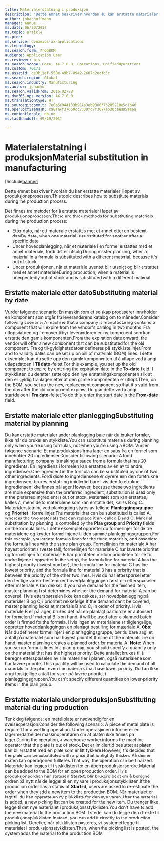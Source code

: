 ```yaml
---
title: Materialerstatning i produksjon
description: "Dette emnet beskriver hvordan du kan erstatte materialer i løpet av produksjonsprosessen."
author: johanhoffmann
manager: AnnBe
ms.date: 06/20/2017
ms.topic: article
ms.prod: 
ms.service: dynamics-ax-applications
ms.technology: 
ms.search.form: ProdBOM
audience: Application User
ms.reviewer: bis
ms.search.scope: Core, AX 7.0.0, Operations, UnifiedOperations
ms.custom: 70171
ms.assetid: ce3b11ef-550e-49b7-8942-2607c2ec3c5c
ms.search.region: Global
ms.search.industry: Manufacturing
ms.author: johanho
ms.search.validFrom: 2016-02-28
ms.dyn365.ops.version: AX 7.0.0
ms.translationtype: HT
ms.sourcegitcommit: 7e0a5d044133b917a3eb9386773205218e5c1b40
ms.openlocfilehash: c98facf37659cc7039fc7f3057a530ceead5aa6a
ms.contentlocale: nb-no
ms.lasthandoff: 09/29/2017

---
```


# <a name="material-substitution-in-manufacturing"></a><span data-ttu-id="b18c9-103">Materialerstatning i produksjon</span><span class="sxs-lookup"><span data-stu-id="b18c9-103">Material substitution in manufacturing</span></span>

[!include[banner](../includes/banner.md)]


<span data-ttu-id="b18c9-104">Dette emnet beskriver hvordan du kan erstatte materialer i løpet av produksjonsprosessen.</span><span class="sxs-lookup"><span data-stu-id="b18c9-104">This topic describes how to substitute materials during the production process.</span></span> 

<span data-ttu-id="b18c9-105">Det finnes tre metoder for å erstatte materialer i løpet av produksjonsprosessen:</span><span class="sxs-lookup"><span data-stu-id="b18c9-105">There are three methods for substituting materials during the production process:</span></span>

-   <span data-ttu-id="b18c9-106">Etter dato, når ett materiale erstattes met et annet etter en bestemt dato</span><span class="sxs-lookup"><span data-stu-id="b18c9-106">By date, when one material is substituted for another after a specific date</span></span>
-   <span data-ttu-id="b18c9-107">Under hovedplanlegging, når et materiale i en formel erstattes med et annet materiale, fordi det er utsolgt</span><span class="sxs-lookup"><span data-stu-id="b18c9-107">During master planning, when a material in a formula is substituted with a different material, because it's out of stock</span></span>
-   <span data-ttu-id="b18c9-108">Under produksjonen, når et materiale uventet blir utsolgt og blir erstattet med et annet materiale</span><span class="sxs-lookup"><span data-stu-id="b18c9-108">During production, when a material is unexpectedly out of stock and is substituted with a different material</span></span>

## <a name="substituting-material-by-date"></a><span data-ttu-id="b18c9-109">Erstatte materiale etter dato</span><span class="sxs-lookup"><span data-stu-id="b18c9-109">Substituting material by date</span></span>
<span data-ttu-id="b18c9-110">Vurder følgende scenario: En maskin som et selskap produserer inneholder en komponent som utgår fra leverandørens katalog om to måneder.</span><span class="sxs-lookup"><span data-stu-id="b18c9-110">Consider following scenario: A machine that a company is manufacturing contains a component that will expire from the vendor's catalog in two months.</span></span> <span data-ttu-id="b18c9-111">Fra utløpsdatoen og fremover tilbyr leverandøren en ny komponent som kan erstatte den gamle komponenten.</span><span class="sxs-lookup"><span data-stu-id="b18c9-111">From the expiration date onward, the vendor will offer a new component that can be substituted for the old component.</span></span> <span data-ttu-id="b18c9-112">Fra og til-gyldighetsdatoer defineres på stykklistelinjer.</span><span class="sxs-lookup"><span data-stu-id="b18c9-112">From and to validity dates can be set up on bill of materials (BOM) lines.</span></span> <span data-ttu-id="b18c9-113">I dette eksemplet kan du sette opp den gamle komponenten til å utløpe ved å angi utløpsdatoen i **Til dato**-feltet.</span><span class="sxs-lookup"><span data-stu-id="b18c9-113">For this example, you set up the old component to expire by entering the expiration date in the **To-date** field.</span></span> <span data-ttu-id="b18c9-114">I stykklisten du deretter sette opp den nye erstatningskomponenten slik at den er gyldig fra dagen etter at den gamle komponenten er utløpt.</span><span class="sxs-lookup"><span data-stu-id="b18c9-114">Then, on the BOM, you set up the new, replacement component so that it's valid from the day after the old component expires.</span></span> <span data-ttu-id="b18c9-115">Du gjør dette ved å angi startdatoen i **Fra dato**-feltet.</span><span class="sxs-lookup"><span data-stu-id="b18c9-115">To do this, enter the start date in the **From-date** field.</span></span>

## <a name="substituting-material-by-planning"></a><span data-ttu-id="b18c9-116">Erstatte materiale etter planlegging</span><span class="sxs-lookup"><span data-stu-id="b18c9-116">Substituting material by planning</span></span>
<span data-ttu-id="b18c9-117">Du kan erstatte materialer under planlegging bare når du bruker formler, ikke når du bruker en stykkliste.</span><span class="sxs-lookup"><span data-stu-id="b18c9-117">You can substitute materials during planning only when you're using formulas, not when you're using a BOM.</span></span> <span data-ttu-id="b18c9-118">Vurder følgende scenario: Et matproduksjonsfirma lager en saus fra en formel som inneholder 20 ingredienser.</span><span class="sxs-lookup"><span data-stu-id="b18c9-118">Consider following scenario: A food manufacturing company is making a sauce from a formula that has 20 ingredients.</span></span> <span data-ttu-id="b18c9-119">Én ingrediens i formelen kan erstattes av én av to andre ingredienser.</span><span class="sxs-lookup"><span data-stu-id="b18c9-119">One ingredient in the formula can be substituted by one of two other ingredients.</span></span> <span data-ttu-id="b18c9-120">Fordi disse to ingrediensene er dyrere enn den foretrukne ingrediensen, brukes erstatning imidlertid bare hvis den foretrukne ingrediensen ikke finnes på lager.</span><span class="sxs-lookup"><span data-stu-id="b18c9-120">However, because these two ingredients are more expensive than the preferred ingredient, substitution is used only if the preferred ingredient is out of stock.</span></span> <span data-ttu-id="b18c9-121">Materialet som kan erstattes, kalles A, mens de to materialene som kan erstatte det, kalles B og C. Materialerstatning ved planlegging styres av feltene **Planleggingsgruppe** og **Prioritet** i formellinjer.</span><span class="sxs-lookup"><span data-stu-id="b18c9-121">The material that can be substituted is called A, whereas the two materials that can replace it are called B and C. Material substitution by planning is controlled by the **Plan group** and **Priority** fields on the formula lines.</span></span> <span data-ttu-id="b18c9-122">I dette eksemplet oppretter du formellinjer for de tre materialene og knytter formellinjene til den samme planleggingsgruppen.</span><span class="sxs-lookup"><span data-stu-id="b18c9-122">For this example, you create formula lines for the three materials, and associate the formula lines with the same plan group.</span></span> <span data-ttu-id="b18c9-123">Formellinjen for materiale A har høyest prioritet (laveste tall), formellinjen for materiale C har laveste prioritet og formellinjen for materiale B har prioriteten mellom prioriteten for de to andre linjene i oppsettet.</span><span class="sxs-lookup"><span data-stu-id="b18c9-123">In the setup, the formula line for material A has the highest priority (lowest number), the formula line for material C has the lowest priority, and the formula line for material B has a priority that is between the priority of the other two lines.</span></span> <span data-ttu-id="b18c9-124">Hvis du har etterspørsel etter den ferdige varen, bestemmer hovedplanleggingen først om etterspørselen etter materiale A kan dekkes.</span><span class="sxs-lookup"><span data-stu-id="b18c9-124">If you have demand for the finished item, master planning first determines whether the demand for material A can be covered.</span></span> <span data-ttu-id="b18c9-125">Hvis etterspørselen ikke kan dekkes, ser hovedplanlegging på materialer B og C, i prioritert rekkefølge.</span><span class="sxs-lookup"><span data-stu-id="b18c9-125">If the demand can't be covered, master planning looks at materials B and C, in order of priority.</span></span> <span data-ttu-id="b18c9-126">Hvis materiale B er på lager, brukes det når en planlagt partiordre er autorisert for formelen.</span><span class="sxs-lookup"><span data-stu-id="b18c9-126">If material B is on hand, it will be used after a planned batch order is firmed for the formula.</span></span> <span data-ttu-id="b18c9-127">Hvis ingen av materialene er tilgjengelige, oppretter hovedplanleggingen en planlagt bestilling for materiale A. **Obs:** Når du definerer formellinjer i en planleggingsgruppe, bør du bare angi et antall på materialet som har høyest prioritet.</span><span class="sxs-lookup"><span data-stu-id="b18c9-127">If none of the materials are on hand, master planning creates a planned order for material A. **Note:** When you set up formula lines in a plan group, you should specify a quantity only on the material that has the highest priority.</span></span> <span data-ttu-id="b18c9-128">Dette antallet brukes til å beregne etterspørselen av alle materialer i planen, også materialene som har lavere prioritet.</span><span class="sxs-lookup"><span data-stu-id="b18c9-128">This quantity will be used to calculate the demand of all materials in the plan, even the materials that have lower priority.</span></span> <span data-ttu-id="b18c9-129">Du kan ikke angi forskjellige antall for varer på lavere prioritet i planleggingsgruppen.</span><span class="sxs-lookup"><span data-stu-id="b18c9-129">You can't specify different quantities on lower-priority items in the plan group.</span></span>

## <a name="substituting-material-during-production"></a><span data-ttu-id="b18c9-130">Erstatte materiale under produksjon</span><span class="sxs-lookup"><span data-stu-id="b18c9-130">Substituting material during production</span></span>
<span data-ttu-id="b18c9-131">Tenk deg følgende: en metallplate er nødvendig for en sveiseoperasjon.</span><span class="sxs-lookup"><span data-stu-id="b18c9-131">Consider the following scenario: A piece of metal plate is required for a welding operation.</span></span> <span data-ttu-id="b18c9-132">Under operasjonen informerer en lagermedarbeider maskinoperatøren om at platen ikke finnes på lager.</span><span class="sxs-lookup"><span data-stu-id="b18c9-132">During the operation, a warehouse worker informs the machine operator that the plate is out of stock.</span></span> <span data-ttu-id="b18c9-133">Det er imidlertid besluttet at platen kan bli erstattet med en plate som er litt tykkere.</span><span class="sxs-lookup"><span data-stu-id="b18c9-133">However, it's decided that the plate can be substituted with a plate that is slightly thicker.</span></span> <span data-ttu-id="b18c9-134">På denne måten kan operasjonen fullføres.</span><span class="sxs-lookup"><span data-stu-id="b18c9-134">That way, the operation can be finalized.</span></span> <span data-ttu-id="b18c9-135">Materiale kan legges til i stykklisten for en åpen produksjonsordre.</span><span class="sxs-lookup"><span data-stu-id="b18c9-135">Material can be added to the BOM for an open production order.</span></span> <span data-ttu-id="b18c9-136">Hvis produksjonsordren har statusen **Startet**, blir brukere bedt om å beregne ordren på nytt når de legger til en ny vare i produksjonsstykklisten.</span><span class="sxs-lookup"><span data-stu-id="b18c9-136">If the production order has a status of **Started**, users are asked to re-estimate the order when they add a new item to the production BOM.</span></span> <span data-ttu-id="b18c9-137">Når materialet er lagt til, du kan opprette en ny plukkliste for den nye varen.</span><span class="sxs-lookup"><span data-stu-id="b18c9-137">After the material is added, a new picking list can be created for the new item.</span></span> <span data-ttu-id="b18c9-138">Du trenger ikke legge til det nye materialet i produksjonsstykklisten.</span><span class="sxs-lookup"><span data-stu-id="b18c9-138">You don't have to add the new material to the production BOM.</span></span> <span data-ttu-id="b18c9-139">I stedet kan du legge den direkte til produksjonsplukklisten.</span><span class="sxs-lookup"><span data-stu-id="b18c9-139">Instead, you can add it directly to the production picking list.</span></span> <span data-ttu-id="b18c9-140">Deretter, når plukklisten posteres, vil systemet legge til materialet i produksjonsstykklisten.</span><span class="sxs-lookup"><span data-stu-id="b18c9-140">Then, when the picking list is posted, the system adds the material to the production BOM.</span></span>




